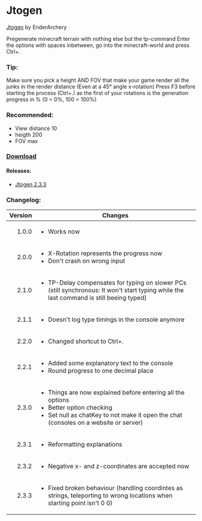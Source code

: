 # Jtogen
[Jtogen](..//Jtogen#releases) by EnderArchery

Pregenerate minecraft terrain with nothing else but the tp-command
Enter the options with spaces inbetween, go into the minecraft-world and press Ctrl+.

### Tip:

 Make sure you pick a height AND FOV that make your game render all the junks in the render distance (Even at a 45° angle x-rotation)
 Press F3 before starting the process (Ctrl+.) as the first of your rotations is the generation progress in % (0 = 0%, 100 = 100%)

### Recommended:

 - View distance 10
 - heigth 200
 - FOV max

### [Download](./Releases/Jtogen.zip)

#### Releases:

 - [Jtogen 2.3.3](./Releases/Jtogen_2.3.3.zip)

### Changelog:

  |Version|Changes|
  |---:|---|
  |1.0.0 |<ul><li>Works now</li></ul>|
  |2.0.0 |<ul><li>X-Rotation represents the progress now</li><li>Don't crash on wrong input</li></ul>|
  |2.1.0 |<ul><li>TP-Delay compensates for typing on slower PCs (still synchronous: It won't start typing while the last command is still beeing typed)</li></ul>|
  |2.1.1 |<ul><li>Doesn't log type timings in the console anymore</li></ul>|
  |2.2.0 |<ul><li>Changed shortcut to Ctrl+.</li></ul>|
  |2.2.1 |<ul><li>Added some explanatory text to the console</li><li>Round progress to one decimal place</li></ul>|
  |2.3.0 |<ul><li>Things are now explained before entering all the options</li><li>Better option checking</li><li>Set null as chatKey to not make it open the chat (consoles on a website or server)</li></ul>|
  |2.3.1 |<ul><li>Reformatting explanations</li></ul>|
  |2.3.2 |<ul><li>Negative x- and z-coordinates are accepted now</li></ul>|
  |2.3.3 |<ul><li>Fixed broken behaviour (handling coordintes as strings, teleporting to wrong locations when starting point isn't 0 0)</li></ul>|
